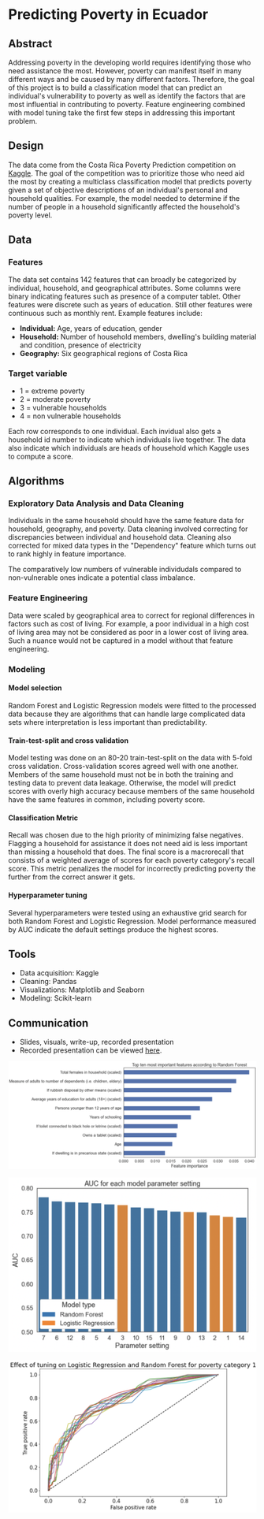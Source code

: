 # Predicting Poverty in Ecuador

## Abstract
Addressing poverty in the developing world requires identifying those who need assistance the most. However, poverty can manifest itself in many different ways and be caused by many different factors. Therefore, the goal of this project is to build a classification model that can predict an individual's vulnerability to poverty as well as identify the factors that are most influential in contributing to poverty. Feature engineering combined with model tuning take the first few steps in addressing this important problem.

## Design
The data come from the Costa Rica Poverty Prediction competition on [Kaggle](https://upload.wikimedia.org/wikipedia/commons/thumb/9/93/San_Jos%C3%A9_desde_el_Monte_de_la_Cruz%2C_Alajuelita%2C_Costa_Rica._-_panoramio.jpg/1280px-San_Jos%C3%A9_desde_el_Monte_de_la_Cruz%2C_Alajuelita%2C_Costa_Rica._-_panoramio.jpg). The goal of the competition was to prioritize those who need aid the most by creating a multiclass classification model that predicts poverty given a set of objective descriptions of an individual's personal and household qualities. For example, the model needed to determine if the number of people in a household significantly affected the household's poverty level. 

## Data
### Features
The data set contains 142 features that can broadly be categorized by individual, household, and geographical attributes. Some columns were binary indicating features such as presence of a computer tablet. Other features were discrete such as years of education. Still other features were continuous such as monthly rent. Example features include:
* **Individual:** Age, years of education, gender
* **Household:** Number of household members, dwelling's building material and condition, presence of electricity
* **Geography:** Six geographical regions of Costa Rica

### Target variable

* 1 = extreme poverty
* 2 = moderate poverty
* 3 = vulnerable households
* 4 = non vulnerable households 

Each row corresponds to one individual. Each invidual also gets a household id number to indicate which individuals live together. The data also indicate which individuals are heads of household which Kaggle uses to compute a score.

## Algorithms
### Exploratory Data Analysis and Data Cleaning
Individuals in the same household should have the same feature data for household, geography, and poverty. Data cleaning involved correcting for discrepancies between individual and household data. Cleaning also corrected for mixed data types in the "Dependency" feature which turns out to rank highly in feature importance.

The comparatively low numbers of vulnerable individudals compared to non-vulnerable ones indicate a potential class imbalance.


### Feature Engineering
Data were scaled by geographical area to correct for regional differences in factors such as cost of living. For example, a poor individual in a high cost of living area may not be considered as poor in a lower cost of living area. Such a nuance would not be captured in a model without that feature engineering.

### Modeling

#### Model selection
Random Forest and Logistic Regression models were fitted to the processed data because they are algorithms that can handle large complicated data sets where interpretation is less important than predictability. 

#### Train-test-split and cross validation
Model testing was done on an 80-20 train-test-split on the data with 5-fold cross validation. Cross-validation scores agreed well with one another. Members of the same household must not be in both the training and testing data to prevent data leakage. Otherwise, the model will predict scores with overly high accuracy because members of the same household have the same features in common, including poverty score.

#### Classification Metric
Recall was chosen due to the high priority of minimizing false negatives. Flagging a household for assistance it does not need aid is less important than missing a household that does. The final score is a macrorecall that consists of a weighted average of scores for each poverty category's recall score. This metric penalizes the model for incorrectly predicting poverty the further from the correct answer it gets.

#### Hyperparameter tuning
Several hyperparameters were tested using an exhaustive grid search for both Random Forest and Logistic Regression. Model performance measured by AUC indicate the default settings produce the highest scores.


## Tools
* Data acquisition: Kaggle 
* Cleaning: Pandas
* Visualizations: Matplotlib and Seaborn
* Modeling: Scikit-learn

## Communication
* Slides, visuals, write-up, recorded presentation
* Recorded presentation can be viewed [here](https://drive.google.com/file/d/1UsS1bhE_9lbAlyNAw5csjLtGir6jFhFu/view?usp=sharing).

![feature importance](https://github.com/sdblass/Metis_coursework/blob/master/4_Classification/images/feature_importance.png)

![auc](https://github.com/sdblass/Metis_coursework/blob/master/4_Classification/images/auc.png)

![roc](https://github.com/sdblass/Metis_coursework/blob/master/4_Classification/images/roc.png)

